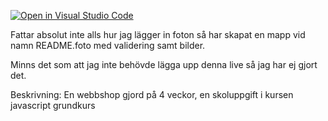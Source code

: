 [![Open in Visual Studio Code](https://classroom.github.com/assets/open-in-vscode-c66648af7eb3fe8bc4f294546bfd86ef473780cde1dea487d3c4ff354943c9ae.svg)](https://classroom.github.com/online_ide?assignment_repo_id=9317120&assignment_repo_type=AssignmentRepo)

Fattar absolut inte alls hur jag lägger in foton så har skapat en mapp vid namn README.foto med validering samt bilder. 

Minns det som att jag inte behövde lägga upp denna live så jag har ej gjort det. 

Beskrivning: En webbshop gjord på 4 veckor, en skoluppgift i kursen javascript grundkurs